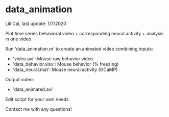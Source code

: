 # data_animation
Lili Cai, last update: 1/7/2020

Plot time series behavioral video + corresponding neural activity + analysis in one video

Run 'data_animation.m' to create an animated video combining inputs:
- 'video.avi': Mouse raw behavior video
- 'data_behavior.xlsx': Mouse behavior (% freezing)
- 'data_neural.mat': Mouse neural activity (GCaMP)

Output video: 
- 'data_animated.avi'

Edit script for your own needs. 

Contact me with any questions! 
